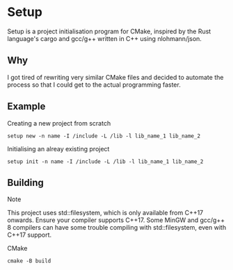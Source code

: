 # Setup

Setup is a project initialisation program for CMake, inspired by the Rust language's cargo and gcc/g++ written in C++ using nlohmann/json.

## Why

I got tired of rewriting very similar CMake files and decided to automate the process so that I could get to the actual programming faster.

## Example

Creating a new project from scratch

`setup new -n name -I /include -L /lib -l lib_name_1 lib_name_2`

Initialising an alreay existing project

`setup init -n name -I /include -L /lib -l lib_name_1 lib_name_2`

## Building

>[!NOTE]
>This project uses std::filesystem, which is only available from C++17 onwards. Ensure your compiler supports C++17.
>Some MinGW and gcc/g++ 8 compilers can have some trouble compiling with std::filesystem, even with C++17 support.

CMake

`cmake -B build`